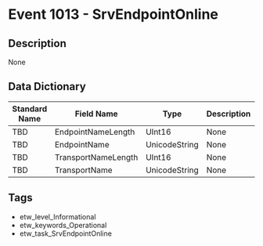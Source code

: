 # Event 1013 - SrvEndpointOnline

## Description
None

## Data Dictionary
|Standard Name|Field Name|Type|Description|Sample Value|
|---|---|---|---|---|
|TBD|EndpointNameLength|UInt16|None|`None`|
|TBD|EndpointName|UnicodeString|None|`None`|
|TBD|TransportNameLength|UInt16|None|`None`|
|TBD|TransportName|UnicodeString|None|`None`|

## Tags
* etw_level_Informational
* etw_keywords_Operational
* etw_task_SrvEndpointOnline